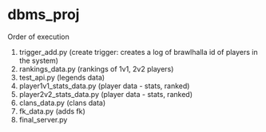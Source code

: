 # dbms_proj
Order of execution
1. trigger_add.py (create trigger: creates a log of brawlhalla id of players in the system)
2. rankings_data.py (rankings of 1v1, 2v2 players)
3. test_api.py (legends data)
4. player1v1_stats_data.py (player data - stats, ranked)
5. player2v2_stats_data.py (player data - stats, ranked)
6. clans_data.py (clans data)
7. fk_data.py (adds fk)
8. final_server.py 